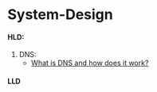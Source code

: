 # System-Design

#### HLD:
1. DNS:
   * [What is DNS and how does it work?](https://www.youtube.com/watch?v=mpQZVYPuDGU&ab_channel=PowerCertAnimatedVideos)


#### LLD
